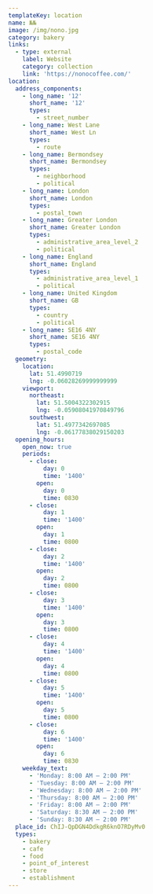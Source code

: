 ```yaml
---
templateKey: location
name: №№
image: /img/nono.jpg
category: bakery
links:
  - type: external
    label: Website
    category: collection
    link: 'https://nonocoffee.com/'
location:
  address_components:
    - long_name: '12'
      short_name: '12'
      types:
        - street_number
    - long_name: West Lane
      short_name: West Ln
      types:
        - route
    - long_name: Bermondsey
      short_name: Bermondsey
      types:
        - neighborhood
        - political
    - long_name: London
      short_name: London
      types:
        - postal_town
    - long_name: Greater London
      short_name: Greater London
      types:
        - administrative_area_level_2
        - political
    - long_name: England
      short_name: England
      types:
        - administrative_area_level_1
        - political
    - long_name: United Kingdom
      short_name: GB
      types:
        - country
        - political
    - long_name: SE16 4NY
      short_name: SE16 4NY
      types:
        - postal_code
  geometry:
    location:
      lat: 51.4990719
      lng: -0.06028269999999999
    viewport:
      northeast:
        lat: 51.5004322302915
        lng: -0.05908041970849796
      southwest:
        lat: 51.4977342697085
        lng: -0.06177838029150203
  opening_hours:
    open_now: true
    periods:
      - close:
          day: 0
          time: '1400'
        open:
          day: 0
          time: 0830
      - close:
          day: 1
          time: '1400'
        open:
          day: 1
          time: 0800
      - close:
          day: 2
          time: '1400'
        open:
          day: 2
          time: 0800
      - close:
          day: 3
          time: '1400'
        open:
          day: 3
          time: 0800
      - close:
          day: 4
          time: '1400'
        open:
          day: 4
          time: 0800
      - close:
          day: 5
          time: '1400'
        open:
          day: 5
          time: 0800
      - close:
          day: 6
          time: '1400'
        open:
          day: 6
          time: 0830
    weekday_text:
      - 'Monday: 8:00 AM – 2:00 PM'
      - 'Tuesday: 8:00 AM – 2:00 PM'
      - 'Wednesday: 8:00 AM – 2:00 PM'
      - 'Thursday: 8:00 AM – 2:00 PM'
      - 'Friday: 8:00 AM – 2:00 PM'
      - 'Saturday: 8:30 AM – 2:00 PM'
      - 'Sunday: 8:30 AM – 2:00 PM'
  place_id: ChIJ-QpDGN4DdkgR6knO7RDyMv0
  types:
    - bakery
    - cafe
    - food
    - point_of_interest
    - store
    - establishment
---
```

